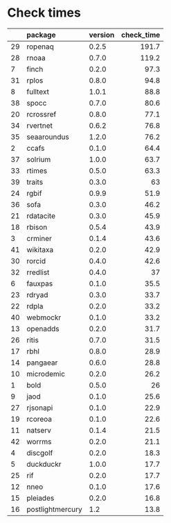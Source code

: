 # Check times

|   |package          |version | check_time|
|:--|:----------------|:-------|----------:|
|29 |ropenaq          |0.2.5   |      191.7|
|28 |rnoaa            |0.7.0   |      119.2|
|7  |finch            |0.2.0   |       97.3|
|31 |rplos            |0.8.0   |       94.8|
|8  |fulltext         |1.0.1   |       88.8|
|38 |spocc            |0.7.0   |       80.6|
|20 |rcrossref        |0.8.0   |       77.1|
|34 |rvertnet         |0.6.2   |       76.8|
|35 |seaaroundus      |1.2.0   |       76.2|
|2  |ccafs            |0.1.0   |       64.4|
|37 |solrium          |1.0.0   |       63.7|
|33 |rtimes           |0.5.0   |       63.3|
|39 |traits           |0.3.0   |         63|
|24 |rgbif            |0.9.9   |       51.9|
|36 |sofa             |0.3.0   |       46.2|
|21 |rdatacite        |0.3.0   |       45.9|
|18 |rbison           |0.5.4   |       43.9|
|3  |crminer          |0.1.4   |       43.6|
|41 |wikitaxa         |0.2.0   |       42.9|
|30 |rorcid           |0.4.0   |       42.6|
|32 |rredlist         |0.4.0   |         37|
|6  |fauxpas          |0.1.0   |       35.5|
|23 |rdryad           |0.3.0   |       33.7|
|22 |rdpla            |0.2.0   |       33.2|
|40 |webmockr         |0.1.0   |       33.2|
|13 |openadds         |0.2.0   |       31.7|
|26 |ritis            |0.7.0   |       31.5|
|17 |rbhl             |0.8.0   |       28.9|
|14 |pangaear         |0.6.0   |       28.8|
|10 |microdemic       |0.2.0   |       26.2|
|1  |bold             |0.5.0   |         26|
|9  |jaod             |0.1.0   |       25.6|
|27 |rjsonapi         |0.1.0   |       22.9|
|19 |rcoreoa          |0.1.0   |       22.6|
|11 |natserv          |0.1.4   |       21.5|
|42 |worrms           |0.2.0   |       21.1|
|4  |discgolf         |0.2.0   |       18.3|
|5  |duckduckr        |1.0.0   |       17.7|
|25 |rif              |0.2.0   |       17.7|
|12 |nneo             |0.1.0   |       17.6|
|15 |pleiades         |0.2.0   |       16.8|
|16 |postlightmercury |1.2     |       13.8|


